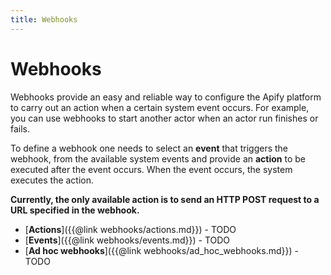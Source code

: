 ```yaml
---
title: Webhooks
---
```


# [](./webhooks)Webhooks

Webhooks provide an easy and reliable way to configure the Apify platform to carry out an action when a certain system event occurs. For example, you can use webhooks to start another actor when an actor run finishes or fails.

To define a webhook one needs to select an **event** that triggers the webhook, from the available system events and provide an **action** to be executed after the event occurs. When the event occurs, the system executes the action.

**Currently, the only available action is to send an HTTP POST request to a URL specified in the webhook.**

*   [**Actions**]({{@link webhooks/actions.md}}) - TODO
*   [**Events**]({{@link webhooks/events.md}}) - TODO
*   [**Ad hoc webhooks**]({{@link webhooks/ad_hoc_webhooks.md}}) - TODO
